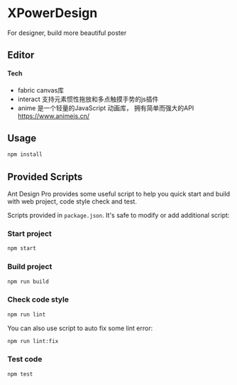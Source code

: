 # XPowerDesign

For designer, build more beautiful poster

## Editor
#### Tech

* fabric  canvas库 
* interact 支持元素惯性拖放和多点触摸手势的js插件
* anime 是一个轻量的JavaScript 动画库， 拥有简单而强大的API  https://www.animejs.cn/

## Usage

```bash
npm install
```

## Provided Scripts

Ant Design Pro provides some useful script to help you quick start and build with web project, code style check and test.

Scripts provided in `package.json`. It's safe to modify or add additional script:

### Start project

```bash
npm start
```

### Build project

```bash
npm run build
```

### Check code style

```bash
npm run lint
```

You can also use script to auto fix some lint error:

```bash
npm run lint:fix
```

### Test code

```bash
npm test
```

